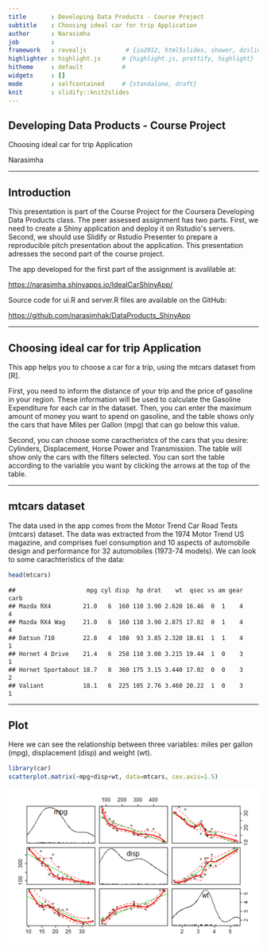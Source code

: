 ```yaml
---
title       : Developing Data Products - Course Project
subtitle    : Choosing ideal car for trip Application
author      : Narasimha
job         : 
framework   : revealjs           # {io2012, html5slides, shower, dzslides, ...}
highlighter : highlight.js      # {highlight.js, prettify, highlight}
hitheme     : default           # 
widgets     : []
mode        : selfcontained     # {standalone, draft}
knit        : slidify::knit2slides
---
```


<style>
.reveal h1 {
    font-size: 2em;
    color: #fff7e6;
    text-align: left;
    padding-bottom: 10px;
    font-family: Impact, sans-serif;
}

.reveal h2 {
    font-size: 1.5em;
    color: #fff7e6;
    text-align: left;
    padding-bottom: 10px;
    font-family: Impact, sans-serif;
}

.reveal p {
    font-size: 0.75em;
    color: #fff7e6;
    text-align: left;
    padding-bottom: 10px;
    font-family: Verdana, sans-serif;
}


</style>


## Developing Data Products - Course Project


Choosing ideal car for trip Application


Narasimha

---

## Introduction

This presentation is part of the Course Project for the Coursera Developing Data Products class. The peer assessed assignment has two parts. First, we need to create a Shiny application and deploy it on Rstudio's servers. Second, we should use Slidify or Rstudio Presenter to prepare a reproducible pitch presentation about the application. This presentation adresses the second part of the course project.

The app developed for the first part of the assignment is avalilable at:

https://narasimha.shinyapps.io/IdealCarShinyApp/

Source code for ui.R and server.R files are available on the GitHub:

https://github.com/narasimhak/DataProducts_ShinyApp


---

## Choosing ideal car for trip Application

This app helps you to choose a car for a trip, using the mtcars dataset from [R].

First, you need to inform the distance of your trip and the price of gasoline in your region. These information will be used to calculate the Gasoline Expenditure for each car in the dataset. Then, you can enter the maximum amount of money you want to spend on gasoline, and the table shows only the cars that have Miles per Gallon (mpg) that can go below this value.

Second, you can choose some caractheristcs of the cars that you desire: Cylinders, Displacement, Horse Power and Transmission. The table will show only the cars with the filters selected. You can sort the table according to the variable you want by clicking the arrows at the top of the table.


---

## mtcars dataset

The data used in the app comes from the Motor Trend Car Road Tests (mtcars) dataset. The data was extracted from the 1974 Motor Trend US magazine, and comprises fuel consumption and 10 aspects of automobile design and performance for 32 automobiles (1973-74 models). We can look to some carachteristics of the data:


```r
head(mtcars)
```

```
##                    mpg cyl disp  hp drat    wt  qsec vs am gear carb
## Mazda RX4         21.0   6  160 110 3.90 2.620 16.46  0  1    4    4
## Mazda RX4 Wag     21.0   6  160 110 3.90 2.875 17.02  0  1    4    4
## Datsun 710        22.8   4  108  93 3.85 2.320 18.61  1  1    4    1
## Hornet 4 Drive    21.4   6  258 110 3.08 3.215 19.44  1  0    3    1
## Hornet Sportabout 18.7   8  360 175 3.15 3.440 17.02  0  0    3    2
## Valiant           18.1   6  225 105 2.76 3.460 20.22  1  0    3    1
```

--- 

## Plot 

Here we can see the relationship between three variables: miles per gallon (mpg), displacement (disp) and weight (wt).


```r
library(car)
scatterplot.matrix(~mpg+disp+wt, data=mtcars, cex.axis=1.5)
```

![plot of chunk unnamed-chunk-2](assets/fig/unnamed-chunk-2-1.png)



